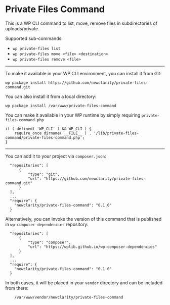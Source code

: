 # Private Files Command

This is a WP CLI command to list, move, remove files in subdirectories of uploads/private.

Supported sub-commands:
 * `wp private-files list`
 * `wp private-files move <file> <destination>`
 * `wp private-files remove <file>`

---
To make it available in your WP CLI environment, you can install it from Git:
```
wp package install https://github.com/newclarity/private-files-command.git
```

You can also install it from a local directory:
```
wp package install /var/www/private-files-command
```

You can make it available in your WP runtime by simply requiring `private-files-command.php`
```
if ( defined( 'WP_CLI' ) && WP_CLI ) {
    require_once dirname( __FILE__ ) . '/lib/private-files-command/private-files-command.php';
}
```

---
You can add it to your project via `composer.json`:
```
  "repositories": [
      {
          "type": "git",
          "url": "https://github.com/newclarity/private-files-command.git"
      }
  ],
  ...
  "require": {
    "newclarity/private-files-command": "0.1.0"
  }
```

Alternatively, you can invoke the version of this command that is published in `wp-composer-dependencies` repository:
```
  "repositories": [
      {
          "type": "composer",
          "url": "https://wplib.github.io/wp-composer-dependencies"
      }
  ],
  ...
  "require": {
    "newclarity/private-files-command": "0.1.0"
  }
```

In both cases, it will be placed in your `vendor` directory and can be included from there:
```
	/var/www/vendor/newclarity/private-files-command
```